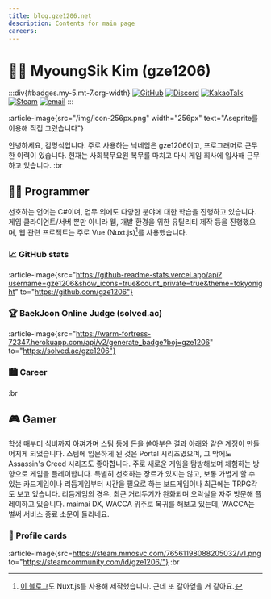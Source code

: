 ```yaml
---
title: blog.gze1206.net
description: Contents for main page
careers:
---
```

# 🙋‍♂️ MyoungSik Kim (gze1206)

:::div{#badges.my-5.mt-7.org-width}
[![GitHub](https://badgen.net/badge/GitHub/gze1206/dark?icon=github&labelColor=212121&color=525252)](https://github.com/gze1206) [![Discord](https://badgen.net/badge/Discord/gze1206%235106/dark?icon=discord&labelColor=5865F2&color=525252)](https://discord.com) [![KakaoTalk](https://img.shields.io/badge/KakaoTalk-ggzzzeze-default?logo=KakaoTalk&logoColor=black&labelColor=FFE01B&color=525252)](https://open.kakao.com/me/gze1206) [![Steam](https://img.shields.io/badge/Steam-gze1206-default?logo=Steam&logoColor=white&labelColor=000000&color=525252)](https://steamcommunity.com/id/gze1206/) [![email](https://img.shields.io/badge/email-gze1206@kakao.com-default?logo=Mail.Ru&logoColor=black&labelColor=FFE01B&color=525252)](mailto://gze1206@kakao.com)
:::

:article-image{src="/img/icon-256px.png" width="256px" text="Aseprite를 이용해 직접 그렸습니다"}

안녕하세요, 김명식입니다.
주로 사용하는 닉네임은 gze1206이고, 프로그래머로 근무한 이력이 있습니다.
현재는 사회복무요원 복무를 마치고 다시 게임 회사에 입사해 근무하고 있습니다.
:br

## 👨‍💻 Programmer
선호하는 언어는 C#이며, 업무 외에도 다양한 분야에 대한 학습을 진행하고 있습니다.
게임 클라이언트/서버 뿐만 아니라 웹, 개발 환경을 위한 유틸리티 제작 등을 진행했으며, 웹 관련 프로젝트는 주로 Vue (Nuxt.js)[^1]를 사용했습니다.

[^1]: [이 블로그](https://github.com/gze1206/blog.gze1206.net)도 Nuxt.js를 사용해 제작했습니다. 근데 또 갈아엎을 거 같아요.

### 📈 GitHub stats
:article-image{src="https://github-readme-stats.vercel.app/api?username=gze1206&show_icons=true&count_private=true&theme=tokyonight" to="https://github.com/gze1206"}

### 🏆 BaekJoon Online Judge (solved.ac)
:article-image{src="https://warm-fortress-72347.herokuapp.com/api/v2/generate_badge?boj=gze1206" to="https://solved.ac/gze1206"}

### 🏙 Career
<CareerList :careers="careers"></CareerList>
:br

## 🎮 Gamer
학생 때부터 식비까지 아껴가며 스팀 등에 돈을 쏟아부은 결과 아래와 같은 계정이 만들어지게 되었습니다.
스팀에 입문하게 된 것은 Portal 시리즈였으며, 그 밖에도 Assassin's Creed 시리즈도 좋아합니다.
주로 새로운 게임을 탐방해보며 체험하는 방향으로 게임을 플레이합니다.
특별히 선호하는 장르가 있지는 않고, 보통 가볍게 할 수 있는 카드게임이나 리듬게임부터 시간을 필요로 하는 보드게임이나 최근에는 TRPG각도 보고 있습니다.
리듬게임의 경우, 최근 거리두기가 완화되며 오락실을 자주 방문해 플레이하고 있습니다.
maimai DX, WACCA 위주로 복귀를 해보고 있는데, WACCA는 벌써 서비스 종료 소문이 들리네요.

### 💸 Profile cards
:article-image{src=https://steam.mmosvc.com/76561198088205032/v1.png to="https://steamcommunity.com/id/gze1206/"}
:br
